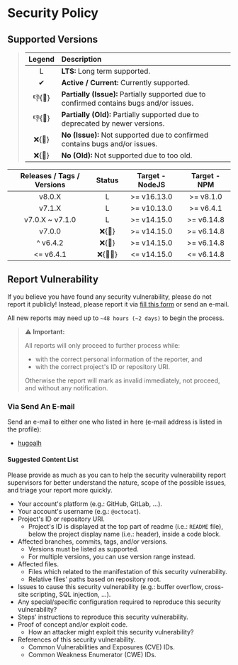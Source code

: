 # Security Policy

## Supported Versions

> | **Legend** | **Description** |
> |:-:|:--|
> | L | **LTS:** Long term supported. |
> | ✔ | **Active / Current:** Currently supported. |
> | 👎{🐛} | **Partially (Issue):** Partially supported due to confirmed contains bugs and/or issues. |
> | 👎{🧓} | **Partially (Old):** Partially supported due to deprecated by newer versions. |
> | ❌{🐛} | **No (Issue):** Not supported due to confirmed contains bugs and/or issues. |
> | ❌{🧓} | **No (Old):** Not supported due to too old. |

| **Releases / Tags / Versions** | **Status** | **Target - NodeJS** | **Target - NPM** |
|:-:|:-:|:-:|:-:|
| v8.0.X | L | >= v16.13.0 | >= v8.1.0 |
| v7.1.X | L | >= v10.13.0 | >= v6.4.1 |
| v7.0.X \~ v7.1.0 | L |>=  v14.15.0 | >= v6.14.8 |
| v7.0.0 | ❌{🧓} | >= v14.15.0 | >= v6.14.8 |
| ^ v6.4.2 | ❌{🧓} | >= v14.15.0 | >= v6.14.8 |
| <= v6.4.1 | ❌{🐛🧓} | <= v14.15.0 | <= v6.14.8 |

## Report Vulnerability

If you believe you have found any security vulnerability, please do not report it publicly! Instead, please report it via [fill this form](https://forms.gle/iYjv8jGqkBzjy9yW9) or send an e-mail.

All new reports may need up to `~48 hours (~2 days)` to begin the process.

> **⚠ Important:**
>
> All reports will only proceed to further process while:
>
> - with the correct personal information of the reporter, and
> - with the correct project's ID or repository URI.
>
> Otherwise the report will mark as invalid immediately, not proceed, and without any notification.

### Via Send An E-mail

Send an e-mail to either one who listed in here (e-mail address is listed in the profile):

- [hugoalh](https://github.com/hugoalh)

#### Suggested Content List

Please provide as much as you can to help the security vulnerability report supervisors for better understand the nature, scope of the possible issues, and triage your report more quickly.

- Your account's platform (e.g.: GitHub, GitLab, ...).
- Your account's username (e.g.: `@octocat`).
- Project's ID or repository URI.
  - Project's ID is displayed at the top part of readme (i.e.: `README` file), below the project display name (i.e.: header), inside a code block.
- Affected branches, commits, tags, and/or versions.
  - Versions must be listed as supported.
  - For multiple versions, you can use version range instead.
- Affected files.
  - Files which related to the manifestation of this security vulnerability.
  - Relative files' paths based on repository root.
- Issues to cause this security vulnerability (e.g.: buffer overflow, cross-site scripting, SQL injection, ...).
- Any special/specific configuration required to reproduce this security vulnerability?
- Steps' instructions to reproduce this security vulnerability.
- Proof of concept and/or exploit code.
  - How an attacker might exploit this security vulnerability?
- References of this security vulnerability.
  - Common Vulnerabilities and Exposures (CVE) IDs.
  - Common Weakness Enumerator (CWE) IDs.
